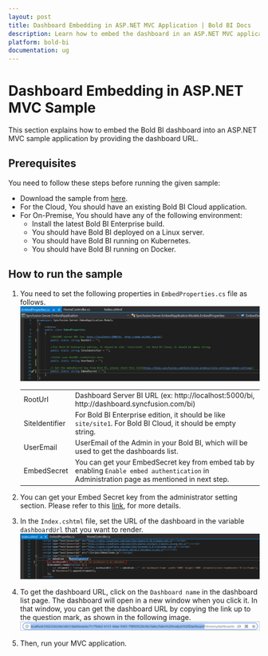 ```yaml
---
layout: post
title: Dashboard Embedding in ASP.NET MVC Application | Bold BI Docs
description: Learn how to embed the dashboard in an ASP.NET MVC application using iFrame and learn the code to view the particular dashboard with different data connections.
platform: bold-bi
documentation: ug
---
```


# Dashboard Embedding in ASP.NET MVC Sample
This section explains how to embed the Bold BI dashboard into an ASP.NET MVC sample application by providing the dashboard URL.

## Prerequisites
You need to follow these steps before running the given sample:  
*	Download the sample from [here](https://onpremise-demo.boldbi.com/getting-started/iframe/asp-net-mvc/sample.zip).
*   For the Cloud, You should have an existing Bold BI Cloud application.  
*	For On-Premise, You should have any of the following environment:
     * Install the latest Bold BI Enterprise build.
     * You should have Bold BI deployed on a Linux server.
     * You should have Bold BI running on Kubernetes.
     * You should have Bold BI running on Docker.   

## How to run the sample

1. You need to set the following properties in `EmbedProperties.cs` file as follows.  
    ![Embed Properties](/static/assets/iFrame-based/sample/images/EmbedProperties_MVC.png#max-width=100%)

    <meta charset="utf-8"/>
    <table>
    <tbody>
        <tr>
            <td align="left">RootUrl</td>
            <td align="left">Dashboard Server BI URL (ex: http://localhost:5000/bi, http://dashboard.syncfusion.com/bi)</td>
        </tr>
        <tr>
            <td align="left">SiteIdentifier</td>
            <td align="left">For Bold BI Enterprise edition, it should be like <code>site/site1</code>. For Bold BI Cloud, it should be empty string.</td>
        </tr>
        <tr>
            <td align="left">UserEmail</td>
            <td align="left">UserEmail of the Admin in your Bold BI, which will be used to get the dashboards list.</td>
        </tr>
        <tr>
        <td align="left">EmbedSecret</td>
            <td align="left">You can get your EmbedSecret key from embed tab by enabling <code>Enable embed authentication</code> in Administration page as mentioned in next step. </td>
        </tr>    
    </tbody>
    </table>


2. You can get your Embed Secret key from the administrator setting section. Please refer to this [link](/site-administration/embed-settings/), for more details.  

3. In the `Index.cshtml` file, set the URL of the dashboard in the variable  `dashboardUrl` that you want to render.
    ![Index.cshtml](/static/assets/iFrame-based/sample/images/index_MVC.png#max-width=100%)    

4. To get the dashboard URL, click on the `Dashboard name` in the dashboard list page. The dashboard will open in a new window when you click it. In that window, you can get the dashboard URL by copying the link up to the question mark, as shown in the following image.
    ![DashboardUrl](/static/assets/iFrame-based/sample/images/dashboardUrl.png#max-width=85%)

5. Then, run your MVC application.
